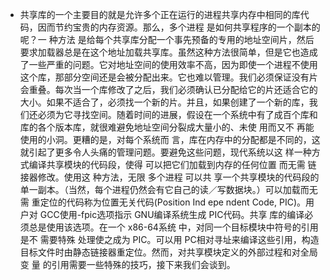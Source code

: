 - 共享库的一个主要目的就是允许多个正在运行的进程共享内存中相同的库代码，因而节约宝贵的内存资源。那么，多个进程 是如何共享程序的一个副本的呢？一 种方法 是给每个共享库分配一个事先预备的专用的地址空间片，然后要求加载器总是在这个地址加载共享库。虽然这种方法很简单，但是它也造成了一些严重的问题。它对地址空间的使用效率不高，因为即使一个进程不使用这个库，那部分空间还是会被分配出来。它也难以管理。我们必须保证没有片会重叠。每次当一个库修改了之后，我们必须确认已分配给它的片还适合它的大小。如果不适合了，必须找一个新的片。并且，如果创建了一个新的库，我们还必须为它寻找空间。随着时间的进展，假设在一个系统中有了成百个库和库的各个版本库，就很难避免地址空间分裂成大量小的、未使 用而又不 再能使用的小洞。更糟的是，对每个系统而 言，库在内存中的分配都是不同的，这就引起了更多令人头痛的管理问题。要避免这些问题，现代系统以这 样一种方式编译共享模块的代码段，使得 可以把它们加载到内存的任何位置 而无需 链接器修改。使用这 种方法，无限 多个进程 可以共 享一个共享模块的代码段的单一副本。（当然，每个进程仍然会有它自己的读／写数据块。）可以加载而无需 重定位的代码称为位置无关代码(Position Ind epe ndent Code, PIC)。用户对 GCC使用-fpic选项指示 GNU编译系统生成 PIC代码。共享 库的编译必须总是使用该选项。在一个 x86-64系统 中，对同一个目标模块中符号的引用是不 需要特殊 处理使之成为 PIC。可以用 PC相对寻址来编译这些引用，构造目标文件时由静态链接器重定位。然而，对共享模块定义的外部过程和对全局变 量 的引用需要一些特殊的技巧，接下来我们会谈到。